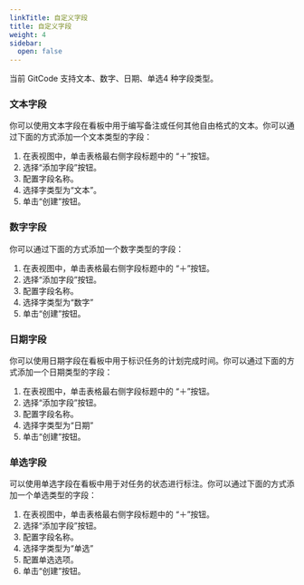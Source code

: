 ```yaml
---
linkTitle: 自定义字段
title: 自定义字段
weight: 4
sidebar:
  open: false
---
```

当前 GitCode 支持文本、数字、日期、单选4 种字段类型。

### 文本字段

你可以使用文本字段在看板中用于编写备注或任何其他自由格式的文本。你可以通过下面的方式添加一个文本类型的字段：

1. 在表视图中，单击表格最右侧字段标题中的 “＋”按钮。
2. 选择“添加字段”按钮。
3. 配置字段名称。
4. 选择字类型为“文本”。
5. 单击“创建”按钮。

### 数字字段

你可以通过下面的方式添加一个数字类型的字段：

1. 在表视图中，单击表格最右侧字段标题中的 “＋”按钮。
2. 选择“添加字段”按钮。
3. 配置字段名称。
4. 选择字类型为“数字”
5. 单击“创建”按钮。

### 日期字段

你可以使用日期字段在看板中用于标识任务的计划完成时间。你可以通过下面的方式添加一个日期类型的字段：

1. 在表视图中，单击表格最右侧字段标题中的 “＋”按钮。
2. 选择“添加字段”按钮。
3. 配置字段名称。
4. 选择字类型为“日期”
5. 单击“创建”按钮。

### 单选字段

可以使用单选字段在看板中用于对任务的状态进行标注。你可以通过下面的方式添加一个单选类型的字段：

1. 在表视图中，单击表格最右侧字段标题中的 “＋”按钮。
2. 选择“添加字段”按钮。
3. 配置字段名称。
4. 选择字类型为“单选”
5. 配置单选选项。
6. 单击“创建”按钮。